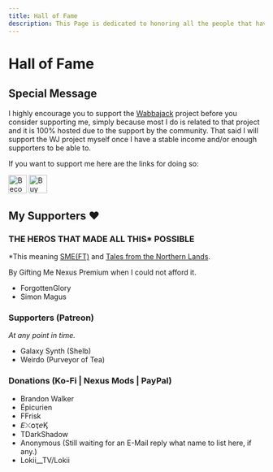 ```yaml
---
title: Hall of Fame
description: This Page is dedicated to honoring all the people that have supported me and my projects in the past.
---
```

<!-- markdownlint-disable MD025 -->
# Hall of Fame

## Special Message

I highly encourage you to support the [Wabbajack](https://www.wabbajack.org/#/) project before you consider supporting me, simply because most I do is related to that project and it is 100% hosted due to the support by the community. That said I will support the WJ project myself once I have a stable income and/or enough supporters to be able to.

If you want to support me here are the links for doing so:
<!-- markdownlint-disable MD033 -->
<a href="https://www.patreon.com/bePatron?u=40374890"><img class="ko-fi" height='36' style='border:0px;height:36px;' src='https://media.discordapp.net/attachments/479647610055950336/718697459592986634/Patreon_Button.png' border='0' alt="Become a Patron" /></a>
<a href='https://ko-fi.com/L4L12PVW6' target='_blank'><img class="ko-fi" height='36' style='border:0px;height:36px;' src='https://cdn.ko-fi.com/cdn/kofi1.png?v=2' border='0' alt='Buy Me a Coffee at ko-fi.com' /></a>

## My Supporters ♥

### THE HEROS THAT MADE ALL THIS\* POSSIBLE

\*This meaning [SME(FT)](https://eziothedeadpoet.github.io/SME-FT-/) and [Tales from the Northern Lands](https://eziothedeadpoet.github.io/Tales-from-the-Northern-Lands/).

By Gifting Me Nexus Premium when I could not afford it.

- ForgottenGlory
- Simon Magus

### Supporters (Patreon)

*At any point in time.*

- Galaxy Synth (Shelb)
- Weirdo (Purveyor of Tea)

### Donations (Ko-Fi | Nexus Mods | PayPal)

- Brandon Walker
- Épicurien
- FFrisk
- 𝘌⤬ѻҭ𝘦Ϗ
- TDarkShadow
- Anonymous (Still waiting for an E-Mail reply what name to list here, if any.)
- Lokii__TV/Lokii
